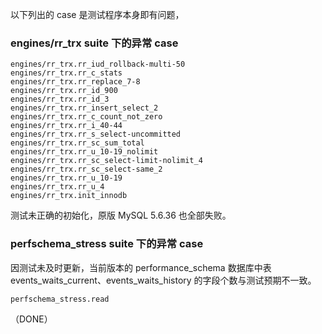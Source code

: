 
以下列出的 case 是测试程序本身即有问题，

### engines/rr_trx suite 下的异常 case

```
engines/rr_trx.rr_iud_rollback-multi-50
engines/rr_trx.rr_c_stats
engines/rr_trx.rr_replace_7-8
engines/rr_trx.rr_id_900
engines/rr_trx.rr_id_3
engines/rr_trx.rr_insert_select_2
engines/rr_trx.rr_c_count_not_zero
engines/rr_trx.rr_i_40-44
engines/rr_trx.rr_s_select-uncommitted
engines/rr_trx.rr_sc_sum_total
engines/rr_trx.rr_u_10-19_nolimit
engines/rr_trx.rr_sc_select-limit-nolimit_4
engines/rr_trx.rr_sc_select-same_2
engines/rr_trx.rr_u_10-19
engines/rr_trx.rr_u_4
engines/rr_trx.init_innodb
```
测试未正确的初始化，原版 MySQL 5.6.36 也全部失败。


### perfschema_stress suite 下的异常 case

因测试未及时更新，当前版本的 performance_schema 数据库中表 events_waits_current、events_waits_history 的字段个数与测试预期不一致。

```
perfschema_stress.read
```

（DONE）
